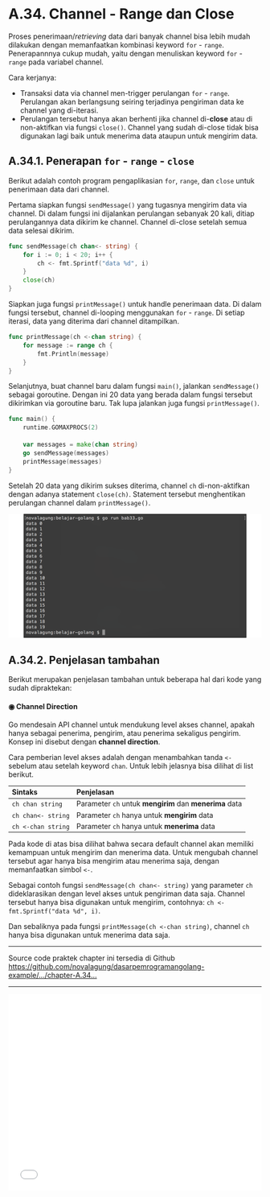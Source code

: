 # A.34. Channel - Range dan Close

Proses penerimaan/*retrieving* data dari banyak channel bisa lebih mudah dilakukan dengan memanfaatkan kombinasi keyword `for` - `range`. Penerapannnya cukup mudah, yaitu dengan menuliskan keyword `for` - `range` pada variabel channel.

Cara kerjanya:

- Transaksi data via channel men-trigger perulangan `for` - `range`. Perulangan akan berlangsung seiring terjadinya pengiriman data ke channel yang di-iterasi.
- Perulangan tersebut hanya akan berhenti jika channel di-**close** atau di non-aktifkan via fungsi `close()`. Channel yang sudah di-close tidak bisa digunakan lagi baik untuk menerima data ataupun untuk mengirim data.

## A.34.1. Penerapan `for` - `range` - `close`

Berikut adalah contoh program pengaplikasian `for`, `range`, dan `close` untuk penerimaan data dari channel.

Pertama siapkan fungsi `sendMessage()` yang tugasnya mengirim data via channel. Di dalam fungsi ini dijalankan perulangan sebanyak 20 kali, ditiap perulangannya data dikirim ke channel. Channel di-close setelah semua data selesai dikirim.

```go
func sendMessage(ch chan<- string) {
    for i := 0; i < 20; i++ {
        ch <- fmt.Sprintf("data %d", i)
    }
    close(ch)
}
```

Siapkan juga fungsi `printMessage()` untuk handle penerimaan data. Di dalam fungsi tersebut, channel di-looping menggunakan `for` - `range`. Di setiap iterasi, data yang diterima dari channel ditampilkan.

```go
func printMessage(ch <-chan string) {
    for message := range ch {
        fmt.Println(message)
    }
}
```

Selanjutnya, buat channel baru dalam fungsi `main()`, jalankan `sendMessage()` sebagai goroutine. Dengan ini 20 data yang berada dalam fungsi tersebut dikirimkan via goroutine baru. Tak lupa jalankan juga fungsi `printMessage()`.

```go
func main() {
    runtime.GOMAXPROCS(2)

    var messages = make(chan string)
    go sendMessage(messages)
    printMessage(messages)
}
```

Setelah 20 data yang dikirim sukses diterima, channel `ch` di-non-aktifkan dengan adanya statement `close(ch)`. Statement tersebut menghentikan perulangan channel dalam `printMessage()`.

![Penerapan for-range-close pada channel](images/A_channel_range_close_1_for_range_close.png)

## A.34.2. Penjelasan tambahan

Berikut merupakan penjelasan tambahan untuk beberapa hal dari kode yang sudah dipraktekan:

#### ◉ Channel Direction

Go mendesain API channel untuk mendukung level akses channel, apakah hanya sebagai penerima, pengirim, atau penerima sekaligus pengirim. Konsep ini disebut dengan **channel direction**.

Cara pemberian level akses adalah dengan menambahkan tanda `<-` sebelum atau setelah keyword `chan`. Untuk lebih jelasnya bisa dilihat di list berikut.

| Sintaks | Penjelasan |
| :------- | :--------- |
| `ch chan string` | Parameter `ch` untuk **mengirim** dan **menerima** data |
| `ch chan<- string` | Parameter `ch` hanya untuk **mengirim** data |
| `ch <-chan string` | Parameter `ch` hanya untuk **menerima** data |

Pada kode di atas bisa dilihat bahwa secara default channel akan memiliki kemampuan untuk mengirim dan menerima data. Untuk mengubah channel tersebut agar hanya bisa mengirim atau menerima saja, dengan memanfaatkan simbol `<-`.

Sebagai contoh fungsi `sendMessage(ch chan<- string)` yang parameter `ch` dideklarasikan dengan level akses untuk pengiriman data saja. Channel tersebut hanya bisa digunakan untuk mengirim, contohnya: `ch <- fmt.Sprintf("data %d", i)`.

Dan sebaliknya pada fungsi `printMessage(ch <-chan string)`, channel `ch` hanya bisa digunakan untuk menerima data saja.

---

<div class="source-code-link">
    <div class="source-code-link-message">Source code praktek chapter ini tersedia di Github</div>
    <a href="https://github.com/novalagung/dasarpemrogramangolang-example/tree/master/chapter-A.34-channel-range-close">https://github.com/novalagung/dasarpemrogramangolang-example/.../chapter-A.34...</a>
</div>

---

<iframe src="partial/ebooks.html" width="100%" height="390px" frameborder="0" scrolling="no"></iframe>

